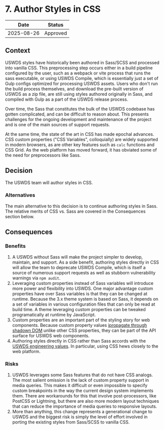 <!--
The record number and the title should be in the filename.
For example:
/decisions/0000-adr-title.md
-->

<!--
PR Title:
ADR Proposal: A brief description
-->

# 7. Author Styles in CSS

| Date       | Status   |
| ---------- | -------- |
| 2025-08-26 | Approved |

<!--
Status options:
- Draft
- Proposed
- Approved
- Rejected
- Deprecated
- Superseded
-->

## Context

USWDS styles have historically been authored in Sass/SCSS and processed into vanilla CSS. This preprocessing step occurs either in a build pipeline configured by the user, such as a webpack or vite process that runs the sass executable, or using USWDS Compile, which is essentially just a set of Gulp configs optimized for processing USWDS assets. Users who don't run the build process themselves, and download the pre-built version of USWDS as a zip file, are still using styles authored originally in Sass, and compiled with Gulp as a part of the USWDS release process. 

Over time, the Sass that constitutes the bulk of the USWDS codebase has gotten complicated, and can be difficult to reason about. This presents challenges for the ongoing development and maintenance of the project and is one of the main sources of support requests.

At the same time, the state of the art in CSS has made epochal advances. CSS custom properties ("CSS Variables", colloquially) are widely supported in modern browsers, as are other key features such as `calc` functions and CSS Grid. As the web platform has moved forward, it has obviated some of the need for preprocessors like Sass.

## Decision

The USWDS team will author styles in CSS.

### Alternatives

The main alternative to this decision is to continue authoring styles in Sass. The relative merits of CSS vs. Sass are covered in the Consequences section below.

<!--
Options considered (with benefits and risks/mitigations), assumptions, choice made, and reasoning.
-->

## Consequences

### Benefits

1. A USWDS without Sass will make the project simpler to develop, maintain, and support. As a side benefit, authoring styles directly in CSS will allow the team to deprecate USWDS Compile, which is itself a source of numerous support requests as well as stubborn vulnerability warnings via `npm audit`.
2. Leveraging custom properties instead of Sass variables will introduce more power and flexibility into USWDS. One major advantage custom properties have over Sass variables is that they can be changed at runtime. Because the 3.x theme system is based on Sass, it depends on a set of variables in various configuration files that can only be read at build time. A theme leveraging custom properties can be tweaked programatically at runtime by JavaScript.
3. Custom properties are an important part of the styling story for web components. Because custom property values [ipropagate through shadown DOM](https://webcomponents.guide/learn/components/styling/#inheritance) unlike other CSS properties, they can be part of the API surface for USWDS web components.
4. Authoring styles directly in CSS rather than Sass accords with the [USWDS engineering values](https://github.com/uswds/uswds-proposals/blob/main/docs/engineering-values). In particular, using CSS hews closely to the web platform.

### Risks

1. USWDS leverages some Sass features that do not have CSS analogs. The most salient omission is the lack of custom property support in media queries. This makes it difficult or even impossible to specify custom breakpoints in the way the current design system implements them. There are workarounds for this that involve post-processors, like PostCSS or Lightning, but there are also more modern layout techniques that can reduce the importance of media queries to responsive layouts.
2. More than anything, this change represents a generational change to USWDS and the biggest risk is simply the level of effort involved in porting the existing styles from Sass/SCSS to vanilla CSS.
